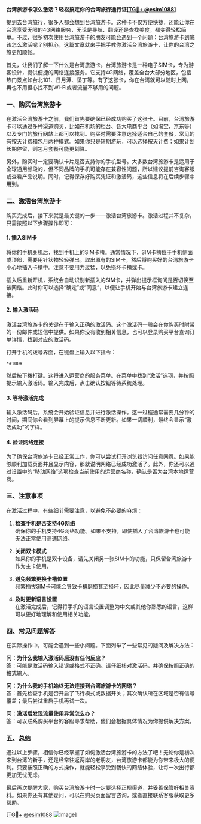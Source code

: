 **台湾旅游卡怎么激活？轻松搞定你的台湾旅行通行证[[TG💪+ @esim1088](https://t.me/s/esim1088)]**

提到去台湾旅行，很多人都会想到台湾旅游卡。这种卡不仅方便快捷，还能让你在台湾享受无限的4G网络服务，无论是导航、翻译还是查找美食，都变得轻松简单。不过，很多初次使用台湾旅游卡的朋友可能会遇到一个问题：台湾旅游卡到底该怎么激活呢？别担心，这篇文章就来手把手教你激活台湾旅游卡，让你的台湾之旅更加顺畅。

首先，让我们了解一下什么是台湾旅游卡。台湾旅游卡是一种电子SIM卡，专为游客设计，提供便捷的网络连接服务。它支持4G网络，覆盖全台大部分地区，包括热门景点如台北101、日月潭、垦丁等。有了这张卡，你在台湾就可以随时上网，再也不用担心找不到Wi-Fi或者流量不够用的问题。

### **一、购买台湾旅游卡**

在激活台湾旅游卡之前，我们首先要确保已经成功购买了这张卡。目前，台湾旅游卡可以通过多种渠道购买，比如在机场的柜台、各大电商平台（如淘宝、京东等）以及专门的旅行网站上都可以找到。购买时需要注意选择适合自己的套餐，常见的有按天计费和包月两种模式。如果你只是短期游玩，可以选择按天计费；如果计划长期停留，则包月套餐可能更划算。

另外，购买时一定要确认卡片是否支持你的手机型号。大多数台湾旅游卡是适用于全球通用频段的，但不同品牌的手机可能存在兼容性问题，所以建议提前咨询客服或查看产品说明。同时，记得保存好购买凭证和激活码，这些信息将在后续步骤中用到。

### **二、激活台湾旅游卡**

购买完成后，接下来就是最关键的一步——激活台湾旅游卡。激活过程并不复杂，只需按照以下步骤操作即可：

#### **1. 插入SIM卡**

将你的手机关机后，找到手机上的SIM卡槽。通常情况下，SIM卡槽位于手机侧面或顶部，需要用针状物轻轻弹出。取出原有的SIM卡，然后将购买好的台湾旅游卡小心地插入卡槽中。注意不要用力过猛，以免损坏卡槽或卡。

插入后重新开机，系统会自动识别新插入的SIM卡，并弹出提示框询问是否切换至该网络。此时你可以选择“确定”或“同意”，以便让手机开始与台湾旅游卡建立连接。

#### **2. 输入激活码**

激活台湾旅游卡的关键在于输入正确的激活码。这个激活码一般会在你购买时附带的一份邮件或短信中提供。如果你没有收到相关信息，也可以登录购买平台查询订单详情，找到对应的激活码。

打开手机的拨号界面，在键盘上输入以下指令：
```
*#100#
```
然后按下拨打键。这将进入运营商的服务菜单。在菜单中找到“激活”选项，并按照提示输入激活码。输入完成后，点击确认按钮等待系统处理。

#### **3. 等待激活完成**

输入激活码后，系统会开始验证信息并进行激活操作。这一过程通常需要几分钟的时间，期间你会看到屏幕上的提示信息不断更新。如果一切顺利，最终会显示“激活成功”的字样。

#### **4. 验证网络连接**

为了确保台湾旅游卡已经正常工作，你可以尝试打开浏览器访问任意网页。如果能够顺利加载页面并且显示内容，那就说明网络已经成功激活了。此外，你还可以通过设置中的“移动网络”选项检查当前使用的运营商名称，确认是否为台湾本地运营商。

### **三、注意事项**

在激活过程中，有些细节需要注意，以避免不必要的麻烦：

1. **检查手机是否支持4G网络**  
   确保你的手机支持4G网络功能。如果不支持，即使插入了台湾旅游卡也可能无法正常使用高速网络。

2. **关闭双卡模式**  
   如果你的手机是双卡设备，请先关闭另一张SIM卡的功能，只保留台湾旅游卡作为主卡使用。

3. **避免频繁更换卡槽位置**  
   频繁插拔SIM卡可能会导致卡槽磨损甚至损坏，因此尽量减少不必要的操作。

4. **及时更新语言设置**  
   在激活完成后，记得将手机的语言设置调整为中文或其他你熟悉的语言，这样可以更好地理解和使用相关功能。

### **四、常见问题解答**

在实际操作中，可能会遇到一些小问题。下面列举了一些常见的疑问及解决方法：

**问：为什么我输入激活码后没有任何反应？**  
答：可能是激活码输入错误或格式不正确。请仔细核对激活码，并确保按照正确的格式输入。

**问：为什么我的手机始终无法连接到台湾旅游卡的网络？**  
答：首先检查手机是否开启了飞行模式或数据开关；其次确认所在区域是否有信号覆盖；最后尝试重启手机再试一次。

**问：激活后发现流量使用异常怎么办？**  
答：可以联系购买平台的客服寻求帮助，他们会根据具体情况为你提供解决方案。

### **五、总结**

通过以上步骤，相信你已经掌握了如何激活台湾旅游卡的方法了吧！无论你是初次来到台湾的新手，还是经常往返两岸的老朋友，台湾旅游卡都能为你带来极大的便利。只要按照正确的方式操作，就能轻松享受到畅快的网络体验，让每一次出行都更加无忧无虑。

最后再次提醒大家，购买台湾旅游卡时一定要选择正规渠道，并妥善保管好相关资料。如果你还有其他疑问，可以在购买页面留言咨询，或者直接联系客服获取更多帮助。

[[TG💪+ @esim1088](https://t.me/s/esim1088) ![Image](https://i.postimg.cc/4NQfJmqS/Snipaste-2025-05-13-00-14-12.png)]
